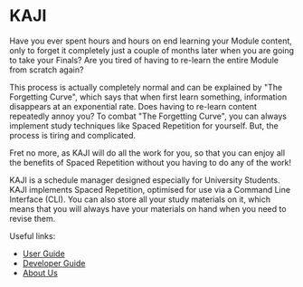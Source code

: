 # KAJI

Have you ever spent hours and hours on end learning your Module content, only to forget it completely just a couple of months later when you are going to take your Finals? 
Are you tired of having to re-learn the entire Module from scratch again?

This process is actually completely normal and can be explained by "The Forgetting Curve", which says that when first learn something, information disappears at an exponential rate. Does having to re-learn content repeatedly annoy you? 
To combat "The Forgetting Curve", you can always implement study techniques like Spaced Repetition for yourself. But, the process is tiring and complicated.

Fret no more, as KAJI will do all the work for you, so that you can enjoy all the benefits of Spaced Repetition without you having to do any of the work!

KAJI is a schedule manager designed especially for University Students. KAJI implements Spaced Repetition, optimised for use via a Command Line Interface (CLI). 
You can also store all your study materials on it, which means that you will always have your materials on hand when you need to revise them.

Useful links:
* [User Guide](UserGuide.md)
* [Developer Guide](DeveloperGuide.md)
* [About Us](AboutUs.md)
